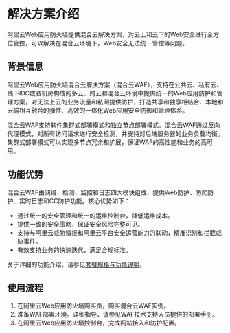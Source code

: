 # 解决方案介绍

阿里云Web应用防火墙提供混合云解决方案，对云上和云下的Web安全进行全方位管控，可以解决在混合云环境下，Web安全无法统一管控等问题。

## 背景信息

阿里云Web应用防火墙混合云解决方案（混合云WAF），支持在公共云、私有云、线下IDC或者机房构成的多云、跨云和混合云环境中提供统一的Web应用防护和管理方案，对无法上云的业务流量和私网提供防护，打造共享和独享相结合、本地和云端相互融合的弹性、高效的一体化Web应用安全防御和管理体系。

混合云WAF支持软件集群式部署模式和独立节点部署模式。混合云WAF通过反向代理模式，对所有访问请求进行安全检测，并支持对后端服务器的业务负载均衡。集群式部署模式可以实现多节点冗余和扩展，保证WAF的高性能和业务的高可用。

## 功能优势

混合云WAF由网络、检测、监控和日志四大模块组成，提供Web防护、防爬防护、实时日志和CC防护功能。核心优势如下：

-   通过统一的安全管理和统一的运维控制台，降低运维成本。
-   提供一致的安全策略，保证安全风险完整可见。
-   支持与阿里云威胁情报和阿里云平台安全运营能力的联动，精准识别和拦截威胁事件。
-   有效支持业务的快速迭代，满足合规标准。

关于详细的功能介绍，请参见[套餐规格与功能说明](/cn.zh-CN/产品简介/套餐规格与功能说明.md)。

## 使用流程

1.  在阿里云Web应用防火墙购买页，购买混合云WAF实例。
2.  准备WAF部署环境。详细指导，请参见WAF技术支持人员提供的部署手册。
3.  在阿里云Web应用防火墙控制台，完成网站接入和防护配置。

